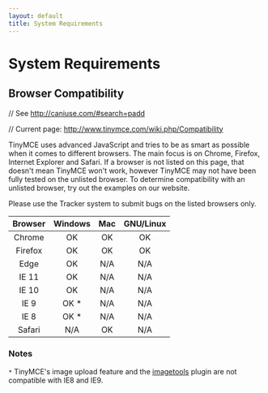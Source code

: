 ```yaml
---
layout: default
title: System Requirements
---
```


# System Requirements


## Browser Compatibility

// See http://caniuse.com/#search=padd

// Current page: http://www.tinymce.com/wiki.php/Compatibility

TinyMCE uses advanced JavaScript and tries to be as smart as possible when it comes to different browsers. The main focus is on Chrome, Firefox, Internet Explorer and Safari. If a browser is not listed on this page, that doesn't mean TinyMCE won't work, however TinyMCE may not have been fully tested on the unlisted browser. To determine compatibility with an unlisted browser, try out the examples on our website.

Please use the Tracker system to submit bugs on the listed browsers only.

|Browser | Windows | Mac | GNU/Linux |
|:------:|:-------:|:---:|:---------:|
|Chrome  | OK      | OK  | OK |
|Firefox | OK      | OK  | OK |
|Edge    | OK      | N/A | N/A |
|IE 11   | OK      | N/A | N/A |
|IE 10   | OK      | N/A | N/A |
|IE 9    | OK *    | N/A | N/A |
|IE 8    | OK *    | N/A | N/A |
|Safari  | N/A     | OK  | N/A |

### Notes

`*` TinyMCE's image upload feature and the [imagetools](http://www.tinymce.com/wiki.php/Plugin:imagetools) plugin are not compatible with IE8 and IE9.
